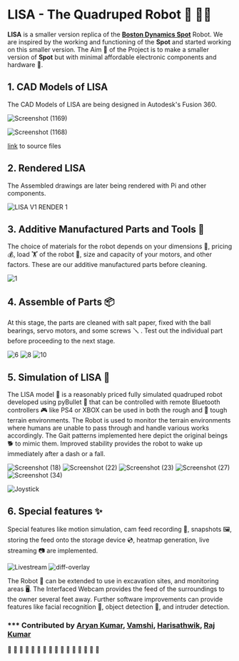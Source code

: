 # LISA - The Quadruped Robot 🤖 🐕‍🦺

**LISA** is a smaller version replica of the [**Boston Dynamics Spot**](https://www.bostondynamics.com/products/spot) Robot. We are inspired by the working and functioning of the **Spot** and started working on this smaller version. The Aim 🎯 of the Project is to make a smaller version of **Spot** but with minimal affordable electronic components and hardware 🧰. 

## 1. CAD Models of LISA

The CAD Models of LISA are being designed in Autodesk's Fusion 360.

![Screenshot (1169)](https://user-images.githubusercontent.com/84219813/164977806-e2480c23-4553-4370-8848-8be4e2bb2e39.png)

![Screenshot (1168)](https://user-images.githubusercontent.com/84219813/164977745-d0adeae1-d635-4bf0-ab95-6838bdf851b5.png)

[link](https://drive.google.com/drive/folders/1IS8yaVnVq2SD8lX1xXh159fYETZyWJRX?usp=sharing) to source files

## 2. Rendered LISA

The Assembled drawings are later being rendered with Pi and other components.

![LISA V1 RENDER 1](https://user-images.githubusercontent.com/84219813/164978293-aa4ee25e-7696-4ef3-82dc-fc7781ea6409.PNG)


## 3. Additive Manufactured Parts and Tools 🧰

The choice of materials for the robot depends on your dimensions 📏, pricing 💰, load 🏋️ of the robot 🤖, size and capacity of your motors, and other factors. These are our additive manufactured parts before cleaning.


![1](https://user-images.githubusercontent.com/84219813/164978063-c334997e-d4b6-437b-91dc-f8bd9f62590f.jpeg)

## 4. Assemble of Parts 📦

At this stage, the parts are cleaned with salt paper, fixed with the ball bearings, servo motors, and some screws 🪛 . Test out the individual part before proceeding to the next stage.

![6](https://user-images.githubusercontent.com/84219813/164978198-4c5c9451-bb44-445f-88b5-a576c48aec0d.jpeg)
![8](https://user-images.githubusercontent.com/84219813/164978200-4f657ada-f1ba-46c2-be72-cd0f892d2adf.jpeg)
![10](https://user-images.githubusercontent.com/84219813/164978203-969627fd-e35b-4d9f-84f1-a3dfe5b3dd1a.jpeg)

## 5. Simulation of LISA 🤖


The LISA model 🤖 is a reasonably priced fully simulated quadruped robot developed using pyBullet 🐍 that can be controlled with remote Bluetooth controllers 🎮 like PS4 or XBOX can be used in both the rough and 🌳 tough terrain environments. The Robot is used to monitor the terrain environments where humans are unable to pass through and handle various works accordingly. The Gait patterns implemented here depict the original beings 🐕 to mimic them. Improved stability provides the robot to wake up immediately after a dash or a fall.

![Screenshot (18)](https://user-images.githubusercontent.com/84219813/165350903-0930f560-9c14-43a8-be71-2a90caea347d.png)
![Screenshot (22)](https://user-images.githubusercontent.com/84219813/165350952-917adecb-f0f2-428d-a6e2-c54c640df57f.png)
![Screenshot (23)](https://user-images.githubusercontent.com/84219813/165351071-e1ff5136-13e3-4725-8dc0-d6ca80f41a31.png)
![Screenshot (27)](https://user-images.githubusercontent.com/84219813/165351133-a3634d43-4331-4c6c-9206-50cafb8b96b3.png)
![Screenshot (34)](https://user-images.githubusercontent.com/84219813/165351182-2d923e83-bc08-41e1-8d03-a4fedd942482.png)

![Joystick](https://user-images.githubusercontent.com/84219813/165355265-19424e01-99da-4629-8ef4-98d3dbf44209.jpg)


## 6. Special features ✨

Special features like motion simulation, cam feed recording 🔴, snapshots 🖼️, storing the feed onto the storage device 💿, heatmap generation, live streaming 📷 are implemented.

![Livestream](https://user-images.githubusercontent.com/84219813/165355102-47dcbc9e-29b1-4654-a464-6a8f00ec575b.png)
![diff-overlay](https://user-images.githubusercontent.com/84219813/165355225-993a4885-3554-44fa-b5f3-91776851e28d.jpg)


The Robot 🤖 can be extended to use in excavation sites, and monitoring areas 🖥️. The Interfaced Webcam provides the feed of the surroundings to the owner several feet away. Further software improvements can provide features like facial recognition 🌝, object detection 🏀, and intruder detection. 


### *** Contributed by [Aryan Kumar](https://github.com/aryan-kn), [Vamshi](https://github.com/VamshiTelugu), [Harisathwik](https://github.com/Harisathwik), [Raj Kumar](https://github.com/AsadiRajkumar)

👏 👏 👏 👏 👏 👏 👏 👏 👏 👏 👏 👏 👏 👏 👏 👏 
